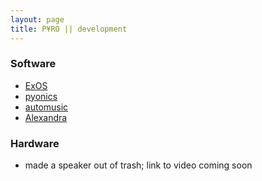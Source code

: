 ```yaml
---
layout: page
title: P¥RO || development
---
```


### Software

- [ExOS](exos/)
- [pyonics](pyonics/)
- [automusic](automusic/)
- [Alexandra](alexandra/)

### Hardware

- made a speaker out of trash; link to video coming soon
